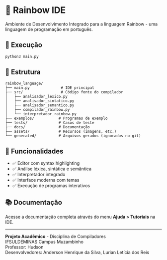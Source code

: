 # 🌈 Rainbow IDE

Ambiente de Desenvolvimento Integrado para a linguagem Rainbow - uma linguagem de programação em português.

## 🚀 Execução

```bash
python3 main.py
```

## 📁 Estrutura

```
rainbow_language/
├── main.py              # IDE principal
├── src/                 # Código fonte do compilador
│   ├── analisador_lexico.py
│   ├── analisador_sintatico.py
│   ├── analisador_semantico.py
│   ├── compilador_rainbow.py
│   └── interpretador_rainbow.py
├── exemplos/           # Programas de exemplo
├── tests/              # Casos de teste
├── docs/               # Documentação
├── assets/             # Recursos (imagens, etc.)
└── generated/          # Arquivos gerados (ignorados no git)
```

## 🎯 Funcionalidades

- ✅ Editor com syntax highlighting
- ✅ Análise léxica, sintática e semântica  
- ✅ Interpretador integrado
- ✅ Interface moderna com temas
- ✅ Execução de programas interativos

## 📚 Documentação

Acesse a documentação completa através do menu **Ajuda > Tutoriais** na IDE.

---

**Projeto Acadêmico** - Disciplina de Compiladores  
IFSULDEMINAS Campus Muzambinho  
Professor: Hudson  
Desenvolvedores: Anderson Henrique da Silva, Lurian Letícia dos Reis